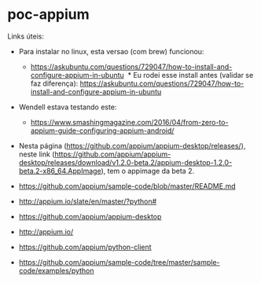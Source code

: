 # poc-appium

Links úteis:
* Para instalar no linux, esta versao (com brew) funcionou:
  * https://askubuntu.com/questions/729047/how-to-install-and-configure-appium-in-ubuntu
  * Eu rodei esse install antes (validar se faz diferença): https://askubuntu.com/questions/729047/how-to-install-and-configure-appium-in-ubuntu

* Wendell estava testando este:
  * https://www.smashingmagazine.com/2016/04/from-zero-to-appium-guide-configuring-appium-android/

* Nesta página (https://github.com/appium/appium-desktop/releases/), neste link (https://github.com/appium/appium-desktop/releases/download/v1.2.0-beta.2/appium-desktop-1.2.0-beta.2-x86_64.AppImage), tem o appimage da beta 2.

* https://github.com/appium/sample-code/blob/master/README.md
* http://appium.io/slate/en/master/?python#
* https://github.com/appium/appium-desktop
* http://appium.io/
* https://github.com/appium/python-client
* https://github.com/appium/sample-code/tree/master/sample-code/examples/python
